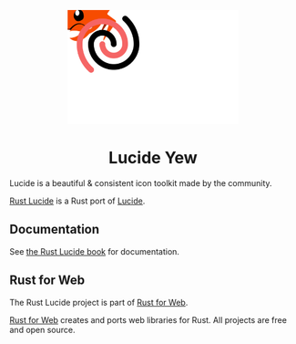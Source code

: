 <p align="center">
    <a href="../../logo.svg">
        <img src="../../logo.svg" width="300" height="200" alt="Rust Lucide Logo">
    </a>
</p>

<h1 align="center">Lucide Yew</h1>

Lucide is a beautiful & consistent icon toolkit made by the community.

[Rust Lucide](https://github.com/RustForWeb/lucide) is a Rust port of [Lucide](https://lucide.dev/).

## Documentation

See [the Rust Lucide book](https://lucide.rustforweb.org/) for documentation.

## Rust for Web

The Rust Lucide project is part of [Rust for Web](https://github.com/RustForWeb).

[Rust for Web](https://github.com/RustForWeb) creates and ports web libraries for Rust. All projects are free and open source.
